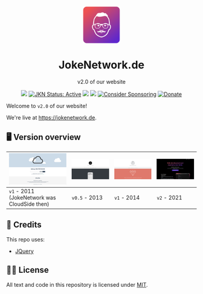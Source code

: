<p align="center">
 <img width="100px" src="assets/img/GitHub.svg" align="center" alt="JokeNetwork Logo">
 <h1 align="center">JokeNetwork.de</h1>
 <p align="center">v2.0 of our website</p>
</p>
  <p align="center">
  <a href="https://app.fossa.com/projects/git%2Bgithub.com%2FJokeNetwork%2Fjokenetwork.de?ref=badge_small" alt="FOSSA Status"><img src="https://app.fossa.com/api/projects/git%2Bgithub.com%2FJokeNetwork%2Fjokenetwork.de.svg?type=small"></a>
	<a href="https://jokenetwork.de/badges"><img alt="JKN Status: Active" src="https://jokenetwork.de/assets/img/gitstatus/active.svg"></a>
  <a href="https://app.fossa.com/projects/git%2Bgithub.com%2FJokeNetwork%2Fjokenetwork.de?ref=badge_shield" alt="FOSSA Status"><img src="https://app.fossa.com/api/projects/git%2Bgithub.com%2FJokeNetwork%2Fjokenetwork.de.svg?type=shield"/></a>
	<a href="https://www.codacy.com/gh/JokeNetwork/jokenetwork.de/dashboard?utm_source=github.com&amp;utm_medium=referral&amp;utm_content=JokeNetwork/jokenetwork.de&amp;utm_campaign=Badge_Grade"><img src="https://app.codacy.com/project/badge/Grade/00c432ffdc73456992dc61b11187b1f5"></a>
	<a href="https://github.com/sponsors/philipbrembeck"><img src="https://img.shields.io/badge/Sponsor-white.svg?logo=githubsponsors" alt="Consider Sponsoring"></a>
	<a href="https://www.paypal.com/donate?hosted_button_id=N4F7DAQH7ET2G"><img src="https://img.shields.io/badge/Donate-blue.svg?logo=paypal" alt="Donate"></a>
  </p>

Welcome to `v2.0` of our website!

We're live at <https://jokenetwork.de>.

## 🖥 Version overview

|![](assets/img/2011.png)|![](assets/img/2013.png)|![](assets/img/2014.png)|![](assets/img/2021.png)|
|--------------------------------------------|-------------|-----------|-----------|
| `v1` - 2011 (JokeNetwork was CloudSide then) | `v0.5` - 2013 | `v1` - 2014 | `v2` - 2021 |

## 🤝 Credits 

This repo uses:

- [JQuery](https://jquery.com)

## 👩‍⚖️ License

All text and code in this repository is licensed under [MIT](https://github.com/JokeNetwork/jokenetwork.de/blob/main/LICENSE).
